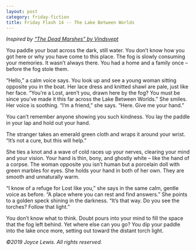 ```yaml
---
layout: post
category: friday-fiction
title: Friday Flash 14 -- The Lake Between Worlds
---
```


*Inspired by [“The Dead Marshes” by Vindsvept](https://www.youtube.com/watch?v=h5GklMmAssE)*

You paddle your boat across the dark, still water. You don’t know how you got here or why you have come to this place. The fog is slowly consuming your memories. It wasn’t always there. You had a home and a family once – before the fog stole them.

<!--excerpt-->

“Hello,” a calm voice says. You look up and see a young woman sitting opposite you in the boat. Her lace dress and knitted shawl are pale, just like her face. “You’re a Lost, aren’t you, drawn here by the fog? You must be since you’ve made it this far across the Lake Between Worlds.” She smiles. Her voice is soothing. “I’m a friend,” she says. “Here. Give me your hand.”

You can’t remember anyone showing you such kindness. You lay the paddle in your lap and hold out your hand.

The stranger takes an emerald green cloth and wraps it around your wrist. “It’s not a cure, but this will help.”

She ties a knot and a wave of cold races up your nerves, clearing your mind and your vision. Your hand is thin, bony, and ghostly white – like the hand of a corpse. The woman opposite you isn’t human but a porcelain doll with green marbles for eyes. She holds your hand in both of her own. They are smooth and unnaturally warm.

“I know of a refuge for Lost like you,” she says in the same calm, gentle voice as before. “A place where you can rest and find answers.” She points to a golden speck shining in the darkness. “It’s that way. Do you see the torches? Follow that light.”

You don’t know what to think. Doubt pours into your mind to fill the space that the fog left behind. Yet where else can you go? You dip your paddle into the lake once more, setting out toward the distant torch light.

*&copy;2019 Joyce Lewis. All rights reserved.*
